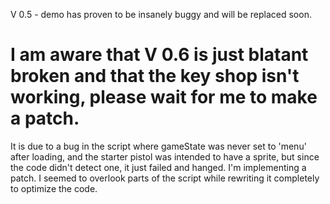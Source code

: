 V 0.5 - demo has proven to be insanely buggy and will be replaced soon.


# I am aware that V 0.6 is just blatant broken and that the key shop isn't working, please wait for me to make a patch.
It is due to a bug in the script where gameState was never set to 'menu' after loading, and the starter pistol was intended to have a sprite, but since the code didn't detect one, it just failed and hanged. I'm implementing a patch. I seemed to overlook parts of the script while rewriting it completely to optimize the code.

